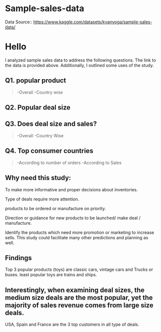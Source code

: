 # Sample-sales-data
Data Source:: https://www.kaggle.com/datasets/kyanyoga/sample-sales-data/

# Hello 
I analyzed sample sales data to address the following questions. The link to the data is provided above. Additionally, I outlined some uses of the study.

## Q1. popular product
 >-Overall
 >-Country wise
## Q2. Popular deal size
## Q3. Does deal size and sales?
>-Overall
>-Country Wise
## Q4. Top consumer countries
>-According to number of orders
>-According to Sales

## Why need this study:

To make more informative and proper decisions about inventories.

Type of deals require more attention.

products to be ordered or manufacture on priority.

Direction or guidance for new products to be launched/ make deal / manufacture.

Identify the products which need more promotion or marketing to increase sells.
This study could facilitate many other predictions and planning as well.

## Findings
Top 3 popular products (toys) are classic cars, vintage cars and Trucks or buses.
least popular toys are trains and ships.

## Interestingly, when examining deal sizes, the medium size deals are the most popular, yet the majority of sales revenue comes from large size deals.
USA, Spain and France are the 3 top customers in all type of deals.
